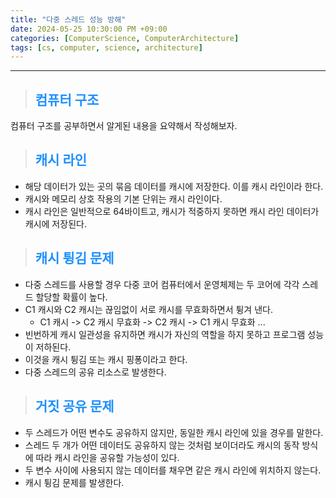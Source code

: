 ```yaml
---
title: "다중 스레드 성능 방해"
date: 2024-05-25 10:30:00 PM +09:00
categories: [ComputerScience, ComputerArchitecture]
tags: [cs, computer, science, architecture]
---
```

***

>## <span style='color:#1E90FF'>컴퓨터 구조</span>
컴퓨터 구조를 공부하면서 알게된 내용을 요약해서 작성해보자. <br>

>## <span style='color:#1E90FF'>캐시 라인</span>
- 해당 데이터가 있는 곳의 묶음 데이터를 캐시에 저장한다. 이를 캐시 라인이라 한다. <br>
- 캐시와 메모리 상호 작용의 기본 단위는 캐시 라인이다. <br>
- 캐시 라인은 일반적으로 64바이트고, 캐시가 적중하지 못하면 캐시 라인 데이터가 캐시에 저장된다. <br>

>## <span style='color:#1E90FF'>캐시 튕김 문제</span>
- 다중 스레드를 사용할 경우 다중 코어 컴퓨터에서 운영체제는 두 코어에 각각 스레드 할당할 확률이 높다. <br>
- C1 캐시와 C2 캐시는 끊임없이 서로 캐시를 무효화하면서 튕겨 낸다.
    - C1 캐시 -> C2 캐시 무효화 -> C2 캐시 -> C1 캐시 무효화 ... <br>
- 빈번하게 캐시 일관성을 유지하면 캐시가 자신의 역할을 하지 못하고 프로그램 성능이 저하된다. <br>
- 이것을 캐시 튕김 또는 캐시 핑퐁이라고 한다. <br>
- 다중 스레드의 공유 리소스로 발생한다. <br>

>## <span style='color:#1E90FF'>거짓 공유 문제</span>
- 두 스레드가 어떤 변수도 공유하지 않지만, 동일한 캐시 라인에 있을 경우를 말한다. <br>
- 스레드 두 개가 어떤 데이터도 공유하지 않는 것처럼 보이더라도 캐시의 동작 방식에 따라 캐시 라인을 공유할 가능성이 있다. <br>
- 두 변수 사이에 사용되지 않는 데이터를 채우면 같은 캐시 라인에 위치하지 않는다. <br>
- 캐시 튕김 문제를 발생한다. <br>